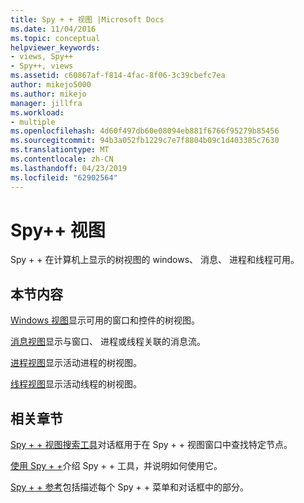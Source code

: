 ```yaml
---
title: Spy + + 视图 |Microsoft Docs
ms.date: 11/04/2016
ms.topic: conceptual
helpviewer_keywords:
- views, Spy++
- Spy++, views
ms.assetid: c60867af-f814-4fac-8f06-3c39cbefc7ea
author: mikejo5000
ms.author: mikejo
manager: jillfra
ms.workload:
- multiple
ms.openlocfilehash: 4d60f497db60e08094eb881f6766f95279b85456
ms.sourcegitcommit: 94b3a052fb1229c7e7f8804b09c1d403385c7630
ms.translationtype: MT
ms.contentlocale: zh-CN
ms.lasthandoff: 04/23/2019
ms.locfileid: "62902564"
---
```

# <a name="spy-views"></a>Spy++ 视图
Spy + + 在计算机上显示的树视图的 windows、 消息、 进程和线程可用。

## <a name="in-this-section"></a>本节内容
 [Windows 视图](../debugger/windows-view.md)显示可用的窗口和控件的树视图。

 [消息视图](../debugger/messages-view.md)显示与窗口、 进程或线程关联的消息流。

 [进程视图](../debugger/processes-view.md)显示活动进程的树视图。

 [线程视图](../debugger/threads-view.md)显示活动线程的树视图。

## <a name="related-sections"></a>相关章节
 [Spy + + 视图搜索工具](../debugger/search-tools-for-spy-increment-views.md)对话框用于在 Spy + + 视图窗口中查找特定节点。

 [使用 Spy + +](../debugger/using-spy-increment.md)介绍 Spy + + 工具，并说明如何使用它。

 [Spy + + 参考](../debugger/spy-increment-reference.md)包括描述每个 Spy + + 菜单和对话框中的部分。